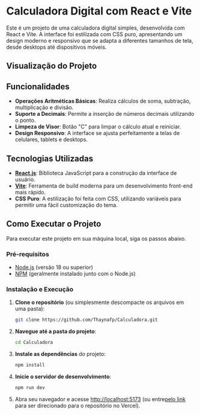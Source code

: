 # Calculadora Digital com React e Vite

Este é um projeto de uma calculadora digital simples, desenvolvida com React e Vite. A interface foi estilizada com CSS puro, apresentando um design moderno e responsivo que se adapta a diferentes tamanhos de tela, desde desktops até dispositivos móveis.

## Visualização do Projeto

## Funcionalidades

  - **Operações Aritméticas Básicas**: Realiza cálculos de soma, subtração, multiplicação e divisão.
  - **Suporte a Decimais**: Permite a inserção de números decimais utilizando o ponto.
  - **Limpeza de Visor**: Botão "C" para limpar o cálculo atual e reiniciar.
  - **Design Responsivo**: A interface se ajusta perfeitamente a telas de celulares, tablets e desktops.

## Tecnologias Utilizadas

  - **[React.js](https://react.dev/)**: Biblioteca JavaScript para a construção da interface de usuário.
  - **[Vite](https://vitejs.dev/)**: Ferramenta de build moderna para um desenvolvimento front-end mais rápido.
  - **CSS Puro**: A estilização foi feita com CSS, utilizando variáveis para permitir uma fácil customização do tema.

## Como Executar o Projeto

Para executar este projeto em sua máquina local, siga os passos abaixo.

### Pré-requisitos

  - [Node.js](https://nodejs.org/) (versão 18 ou superior)
  - [NPM](https://www.npmjs.com/) (geralmente instalado junto com o Node.js)

### Instalação e Execução

1.  **Clone o repositório** (ou simplesmente descompacte os arquivos em uma pasta):

    ```bash
    git clone https://github.com/Thaynafp/Calculadora.git
    ```

2.  **Navegue até a pasta do projeto**:

    ```bash
    cd Calculadora
    ```

3.  **Instale as dependências** do projeto:

    ```bash
    npm install
    ```

4.  **Inicie o servidor de desenvolvimento**:

    ```bash
    npm run dev
    ```

5.  Abra seu navegador e acesse [http://localhost:5173](https://www.google.com/search?q=http://localhost:5173) (ou entre[pelo link](https://calculadora-sandy-nine.vercel.app/) para ser direcionado para o repositório no Vercel).


